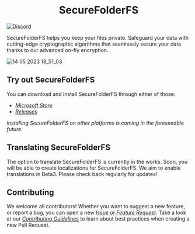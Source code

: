 <p align="center">
  <h1 align="center">SecureFolderFS</h1>
</p>

[![Discord](https://discordapp.com/api/guilds/926425949078159420/widget.png)](https://discord.gg/NrTxXpJ2Zj)

SecureFolderFS helps you keep your files private. Safeguard your data with cutting-edge cryptographic algorithms that seamlessly secure your data thanks to our advanced on-fly encryption.

![14 05 2023 18_51_03](https://github.com/securefolderfs-community/SecureFolderFS/assets/53011783/5320dfca-6388-46d8-99ab-90a5b3026d0a)

## Try out SecureFolderFS

You can download and install SecureFolderFS through either of those:
- *[Microsoft Store](https://apps.microsoft.com/store/detail/securefolderfs/9NZ7CZRN7GG8)*
- *[Releases](https://github.com/securefolderfs-community/SecureFolderFS/releases)*

*Installing SecureFolderFS on other platforms is coming in the foreseeable future.*

## Translating SecureFolderFS

The option to translate SecureFolderFS is currently in the works. Soon, you will be able to create localizations for SecureFolderFS. We aim to enable translations in Beta3. Please check back regularly for updates!

## Contributing

We welcome all contributors! Whether you want to suggest a new feature, or report a bug, you can open a new *[Issue or Feature Request](https://github.com/securefolderfs-community/SecureFolderFS/issues/new/choose)*. Take a look at our *[Contributing Guidelines](CONTRIBUTING.md)* to learn about best practices when creating a new Pull Request.
